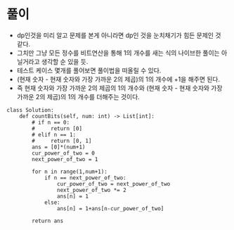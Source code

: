 

# 풀이
- dp인것을 미리 알고 문제를 본게 아니라면 dp인 것을 눈치채기가 힘든 문제인 것 같다.
- 그치만 그냥 모든 정수를 비트연산을 통해 1의 개수를 새는 식의 나이브한 풀이는 아닐거라고 생각할 순 있을 듯.
- 테스트 케이스 몇개를 풀어보면 풀이법을 떠올릴 수 있다.
- (현재 숫자 - 현재 숫자와 가장 가까운 2의 제곱)의 1의 개수에 +1을 해주면 된다.
- 즉 현재 숫자와 가장 가까운 2의 제곱의 1의 개수와 (현재 숫자 - 현재 숫자와 가장 가까운 2의 제곱)의 1의 개수를 더해주는 것이다.
```python3
class Solution:
    def countBits(self, num: int) -> List[int]:
        # if n == 0:
        #     return [0]
        # elif n == 1:
        #     return [0, 1]
        ans = [0]*(num+1)
        cur_power_of_two = 0
        next_power_of_two = 1
        
        for n in range(1,num+1):
            if n == next_power_of_two:
                cur_power_of_two = next_power_of_two
                next_power_of_two *= 2
                ans[n] = 1
            else:
                ans[n] = 1+ans[n-cur_power_of_two]
        
        return ans
```
